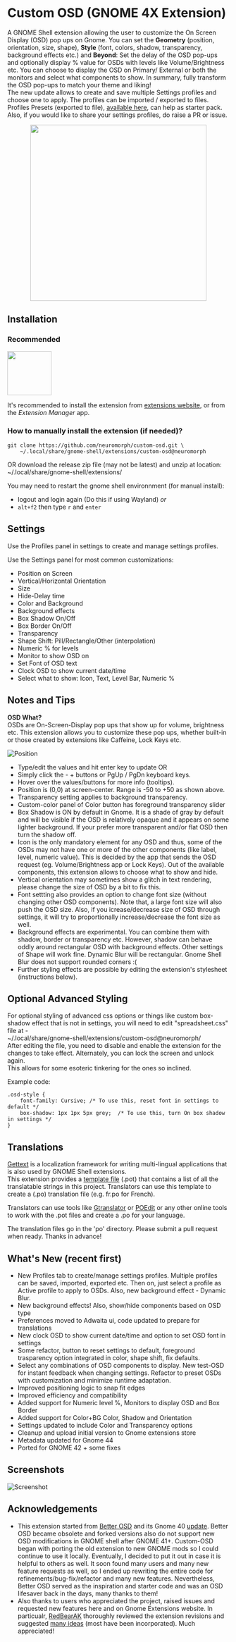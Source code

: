 
# Custom OSD (GNOME 4X Extension)  


A GNOME Shell extension allowing the user to customize the On Screen Display (OSD) pop ups on Gnome. You can set the **Geometry** (position, orientation, size, shape), **Style** (font, colors, shadow, transparency, background effects etc.) and **Beyond**: Set the delay of the OSD pop-ups and optionally display % value for OSDs with levels like Volume/Brightness etc. You can choose to display the OSD on Primary/ External or both the monitors and select what components to show. In summary, fully transform the OSD pop-ups to match your theme and liking!  
The new update allows to create and save multiple Settings profiles and choose one to apply. The profiles can be imported / exported to files. Profiles Presets (exported to file), [available here](presets/), can help as starter pack. Also, if you would like to share your settings profiles, do raise a PR or issue.

<p align="center">
<img src="media/CustomOSDs.png" width="400">
</p>

## Installation

### Recommended

[<img alt="" height="100" src="https://raw.githubusercontent.com/andyholmes/gnome-shell-extensions-badge/master/get-it-on-ego.svg?sanitize=true">](https://extensions.gnome.org/extension/6142/custom-osd/)

It's recommended to install the extension from
[extensions website](https://extensions.gnome.org/extension/6142/custom-osd/), or from
the _Extension Manager_ app.


### How to manually install the extension (if needed)?

```
git clone https://github.com/neuromorph/custom-osd.git \
	~/.local/share/gnome-shell/extensions/custom-osd@neuromorph
```
OR download the release zip file (may not be latest) and unzip at location: ~/.local/share/gnome-shell/extensions/

You may need to restart the gnome shell environnment (for manual install):

- logout and login again (Do this if using Wayland) _or_
- `alt+f2` then type `r` and `enter` 

## Settings
Use the Profiles panel in settings to create and manage settings profiles.  

Use the Settings panel for most common customizations:  

* Position on Screen 
* Vertical/Horizontal Orientation
* Size 
* Hide-Delay time
* Color and Background
* Background effects
* Box Shadow On/Off
* Box Border On/Off
* Transparency
* Shape Shift: Pill/Rectangle/Other (interpolation)
* Numeric % for levels
* Monitor to show OSD on
* Set Font of OSD text
* Clock OSD to show current date/time
* Select what to show: Icon, Text, Level Bar, Numeric %

## Notes and Tips

**OSD What?**  
OSDs are On-Screen-Display pop ups that show up for volume, brightness etc. This extension allows you to  customize these pop ups, whether built-in or those created by extensions like Caffeine, Lock Keys etc. 

![Position](media/ScreenPosition.png)  
- Type/edit the values and hit enter key to update OR
- Simply click the - + buttons or PgUp / PgDn keyboard keys.
- Hover over the values/buttons for more info (tooltips).
- Position is (0,0) at screen-center. Range is -50 to +50 as shown above.
- Transparency setting applies to background transparency.
- Custom-color panel of Color button has foreground transparency slider
- Box Shadow is ON by default in Gnome. It is a shade of gray by default and will be visible if the OSD is relatively opaque and it appears on some lighter background. If your prefer more transparent and/or flat OSD then turn the shadow off.
- Icon is the only mandatory element for any OSD and thus, some of the OSDs may not have one or more of the other components (like label, level, numeric value). This is decided by the app that sends the OSD request (eg. Volume/Brightness app or Lock Keys). Out of the available components, this extension allows to choose what to show and hide.
- Vertical orientation may sometimes show a glitch in text rendering, please change the size of OSD by a bit to fix this.
- Font settting also provides an option to change font size (without changing other OSD components). Note that, a large font size will also push the OSD size. Also, if you icrease/decrease size of OSD through settings, it will try to proportionally increase/decrease the font size as well.
- Background effects are experimental. You can combine them with shadow, border or transparency etc. However, shadow can behave oddly around rectangular OSD with background effects. Other settings of Shape will work fine. Dynamic Blur will be rectangular. Gnome Shell Blur does not support rounded corners :(
- Further styling effects are possible by editing the extension's stylesheet (instructions below).


## Optional Advanced Styling
For optional styling of advanced css options or things like custom box-shadow effect that is not in settings, you will need to edit "spreadsheet.css" file at -  
~/.local/share/gnome-shell/extensions/custom-osd@neuromorph/  
 After editing the file, you need to disable and enable the extension for the changes to take effect. Alternately, you can lock the screen and unlock again.  
 This allows for some esoteric tinkering for the ones so inclined. 

Example code:
```
.osd-style {
    font-family: Cursive; /* To use this, reset font in settings to default */
    box-shadow: 1px 1px 5px grey;  /* To use this, turn On box shadow in settings */
}
```

## Translations

[Gettext](https://www.gnu.org/software/gettext/) is a localization framework for writing multi-lingual applications that is also used by GNOME Shell extensions.  
This extension provides a [template file](po/custom-osd@neuromorph.pot) (.pot) that contains a list of all the translatable strings in this project. Translators can use this template to create a (.po) translation file (e.g. fr.po for French).

Translators can use tools like [Gtranslator](https://flathub.org/apps/details/org.gnome.Gtranslator) or [POEdit](https://flathub.org/apps/details/net.poedit.Poedit) or any other online tools to work with the .pot files and create a .po for your language. 

The translation files go in the 'po' directory. Please submit a pull request when ready. Thanks in advance!

## What's New (recent first)
- New Profiles tab to create/manage settings profiles. Multiple profiles can be saved, imported, exported etc. Then on, just select a profile as Active profile to apply to OSDs. Also, new background effect - Dynamic Blur.
- New background effects! Also, show/hide components based on OSD type
- Preferences moved to Adwaita ui, code updated to prepare for translations
- New clock OSD to show current date/time and option to set OSD font in settings
- Some refactor, button to reset settings to default, foreground trasparency option integrated in color, shape shift, fix defaults.
- Select any combinations of OSD components to display. New test-OSD for instant feedback when changing settings. Refactor to preset OSDs with customization and minimize runtime adaptation.
- Improved positioning logic to snap fit edges
- Improved efficiency and compatibility
- Added support for Numeric level %, Monitors to display OSD and Box Border
- Added support for Color+BG Color, Shadow and Orientation
- Settings updated to include Color and Transparency options
- Cleanup and upload initial version to Gnome extensions store
- Metadata updated for Gnome 44
- Ported for GNOME 42 + some fixes



## Screenshots

![Screenshot](media/Screenshot.png)



## Acknowledgements

- This extension started from [Better OSD](https://extensions.gnome.org/extension/1345/better-osd/) and its Gnome 40 [update](https://extensions.gnome.org/extension/4231/better-osd-gnome-40/). Better OSD became obsolete and forked versions also do not support new OSD modifications in GNOME shell after GNOME 41+. Custom-OSD began with porting the old extension to new GNOME mods so I could continue to use it locally. Eventually, I decided to put it out in case it is helpful to others as well. It soon found many users and many new feature requests as well, so I ended up rewriting the entire code for refinements/bug-fix/refactor and many new features. Nevertheless, Better OSD served as the inspiration and starter code and was an OSD lifesaver back in the days, many thanks to them!
- Also thanks to users who appreciated the project, raised issues and requested new features here and on Gnome Extensions website. In particualr, [RedBearAK](https://github.com/RedBearAK) thoroughly reviewed the extension revisions and suggested [many ideas](https://github.com/neuromorph/custom-osd/issues/3) (most have been incorporated). Much appreciated!

